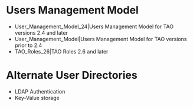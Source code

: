 <!--
created_at: '2013-03-07 09:34:17'
updated_at: '2015-02-04 13:35:39'
authors:
    - 'Joel Bout'
tags:
    - 'Documentation for core components'
-->

Users Management Model
======================

-   User_Management_Model_24|Users Management Model for TAO versions 2.4 and later
-   User_Management_Model|Users Management Model for TAO versions prior to 2.4
-   TAO_Roles_26|TAO Roles 2.6 and later

Alternate User Directories
==========================

-   LDAP Authentication
-   Key-Value storage


